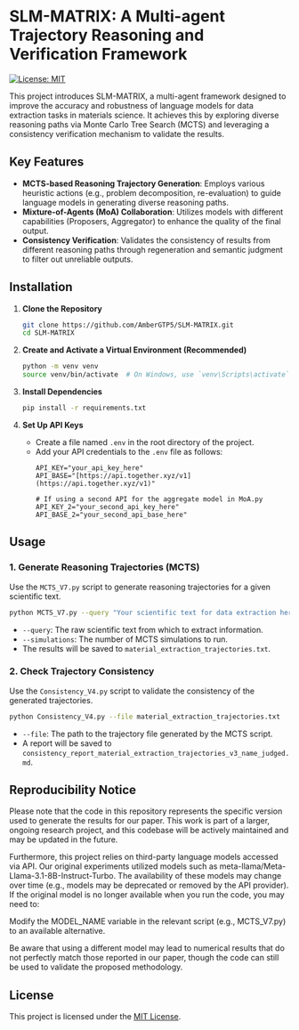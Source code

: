 # SLM-MATRIX: A Multi-agent Trajectory Reasoning and Verification Framework

[![License: MIT](https://img.shields.io/badge/License-MIT-yellow.svg)](https://opensource.org/licenses/MIT)


This project introduces SLM-MATRIX, a multi-agent framework designed to improve the accuracy and robustness of language models for data extraction tasks in materials science. It achieves this by exploring diverse reasoning paths via Monte Carlo Tree Search (MCTS) and leveraging a consistency verification mechanism to validate the results.

## Key Features

* **MCTS-based Reasoning Trajectory Generation**: Employs various heuristic actions (e.g., problem decomposition, re-evaluation) to guide language models in generating diverse reasoning paths.
* **Mixture-of-Agents (MoA) Collaboration**: Utilizes models with different capabilities (Proposers, Aggregator) to enhance the quality of the final output.
* **Consistency Verification**: Validates the consistency of results from different reasoning paths through regeneration and semantic judgment to filter out unreliable outputs.

## Installation

1.  **Clone the Repository**
    ```bash
    git clone https://github.com/AmberGTP5/SLM-MATRIX.git
    cd SLM-MATRIX
    ```

2.  **Create and Activate a Virtual Environment (Recommended)**
    ```bash
    python -m venv venv
    source venv/bin/activate  # On Windows, use `venv\Scripts\activate`
    ```

3.  **Install Dependencies**
    ```bash
    pip install -r requirements.txt
    ```

4.  **Set Up API Keys**
    * Create a file named `.env` in the root directory of the project.
    * Add your API credentials to the `.env` file as follows:
        ```
        API_KEY="your_api_key_here"
        API_BASE="[https://api.together.xyz/v1](https://api.together.xyz/v1)"

        # If using a second API for the aggregate model in MoA.py
        API_KEY_2="your_second_api_key_here"
        API_BASE_2="your_second_api_base_here"
        ```

## Usage

### 1. Generate Reasoning Trajectories (MCTS)

Use the `MCTS_V7.py` script to generate reasoning trajectories for a given scientific text.

```bash
python MCTS_V7.py --query "Your scientific text for data extraction here..." --simulations 16 --depth 4
```
* `--query`: The raw scientific text from which to extract information.
* `--simulations`: The number of MCTS simulations to run.
* The results will be saved to `material_extraction_trajectories.txt`.

### 2. Check Trajectory Consistency

Use the `Consistency_V4.py` script to validate the consistency of the generated trajectories.

```bash
python Consistency_V4.py --file material_extraction_trajectories.txt
```
* `--file`: The path to the trajectory file generated by the MCTS script.
* A report will be saved to `consistency_report_material_extraction_trajectories_v3_name_judged.md`.


## Reproducibility Notice

Please note that the code in this repository represents the specific version used to generate the results for our paper. This work is part of a larger, ongoing research project, and this codebase will be actively maintained and may be updated in the future.

Furthermore, this project relies on third-party language models accessed via API. Our original experiments utilized models such as meta-llama/Meta-Llama-3.1-8B-Instruct-Turbo. The availability of these models may change over time (e.g., models may be deprecated or removed by the API provider). If the original model is no longer available when you run the code, you may need to:

Modify the MODEL_NAME variable in the relevant script (e.g., MCTS_V7.py) to an available alternative.

Be aware that using a different model may lead to numerical results that do not perfectly match those reported in our paper, though the code can still be used to validate the proposed methodology.


## License

This project is licensed under the [MIT License](LICENSE).
